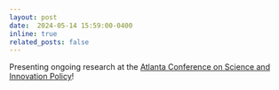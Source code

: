 ```yaml
---
layout: post
date:  2024-05-14 15:59:00-0400
inline: true
related_posts: false
---
```


Presenting ongoing research at the [Atlanta Conference on Science and Innovation Policy](https://atlconf.spp.gatech.edu/)!

